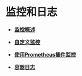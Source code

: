 # 监控和日志<a name="cce_01_0110"></a>

-   **[监控概述](监控概述.md)**  

-   **[自定义监控](自定义监控.md)**  

-   **[使用Prometheus插件监控](使用Prometheus插件监控.md)**  

-   **[容器日志](容器日志.md)**  


